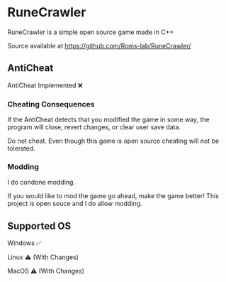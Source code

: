 # RuneCrawler
RuneCrawler is a simple open source game made in C++

Source available at https://github.com/Roms-lab/RuneCrawler/

## AntiCheat

AntiCheat Implemented ❌

### Cheating Consequences

If the AntiCheat detects that you modified the game in some way, the program will close, revert changes, or clear user save data.

Do not cheat. Even though this game is open source cheating will not be tolerated.

### Modding

I do condone modding.

If you would like to mod the game go ahead, make the game better! This project is open souce and I do allow modding.

## Supported OS

Windows ✅

Linux ⚠️ (With Changes)

MacOS ⚠️ (With Changes)
